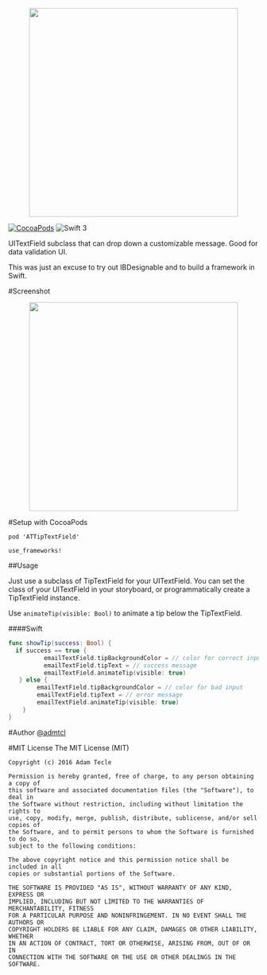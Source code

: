 <p align="center">
  <img width="420" src="assets/logo.png"/>
</p>

[![CocoaPods](https://img.shields.io/cocoapods/v/ATTipTextField.svg)](http://www.cocoapods.org/?q=attiptextfield)
![Swift 3](https://img.shields.io/badge/swift-3-orange.svg)

UITextField subclass that can drop down a customizable message. Good for data validation UI.

This was just an excuse to try out IBDesignable and to build a framework in Swift.

#Screenshot
<p align="center">
  <img width="420" src="assets/screenshot.gif"/>
</p>

#Setup with CocoaPods

```
pod 'ATTipTextField'

use_frameworks!
```

##Usage

Just use a subclass of TipTextField for your UITextField. You can set the class of your UITextField in your storyboard, or programmatically create a TipTextField instance.

Use `animateTip(visible: Bool)` to animate a tip below the TipTextField.

####Swift
```swift
func showTip(success: Bool) {
  if success == true {
          emailTextField.tipBackgroundColor = // color for correct input
          emailTextField.tipText = // success message
          emailTextField.animateTip(visible: true)
   } else {
        emailTextField.tipBackgroundColor = // color for bad input
        emailTextField.tipText = // error message
        emailTextField.animateTip(visible: true)
    }
}

```

#Author
[@admtcl](https://twitter.com/admtcl)

#MIT License
    The MIT License (MIT)

    Copyright (c) 2016 Adam Tecle

    Permission is hereby granted, free of charge, to any person obtaining a copy of
    this software and associated documentation files (the "Software"), to deal in
    the Software without restriction, including without limitation the rights to
    use, copy, modify, merge, publish, distribute, sublicense, and/or sell copies of
    the Software, and to permit persons to whom the Software is furnished to do so,
    subject to the following conditions:

    The above copyright notice and this permission notice shall be included in all
    copies or substantial portions of the Software.

    THE SOFTWARE IS PROVIDED "AS IS", WITHOUT WARRANTY OF ANY KIND, EXPRESS OR
    IMPLIED, INCLUDING BUT NOT LIMITED TO THE WARRANTIES OF MERCHANTABILITY, FITNESS
    FOR A PARTICULAR PURPOSE AND NONINFRINGEMENT. IN NO EVENT SHALL THE AUTHORS OR
    COPYRIGHT HOLDERS BE LIABLE FOR ANY CLAIM, DAMAGES OR OTHER LIABILITY, WHETHER
    IN AN ACTION OF CONTRACT, TORT OR OTHERWISE, ARISING FROM, OUT OF OR IN
    CONNECTION WITH THE SOFTWARE OR THE USE OR OTHER DEALINGS IN THE SOFTWARE.
